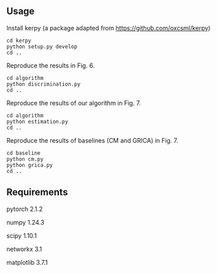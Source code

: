## Usage

Install kerpy (a package adapted from https://github.com/oxcsml/kerpy)

```(bash)
cd kerpy
python setup.py develop
cd ..
```

Reproduce the results in Fig. 6.

```(bash)
cd algorithm
python discrimination.py
cd ..
```

Reproduce the results of our algorithm in Fig. 7.

```(bash)
cd algorithm
python estimation.py
cd ..
```

Reproduce the results of baselines (CM and GRICA) in Fig. 7.

```(bash)
cd baseline
python cm.py
python grica.py
cd ..
```

## Requirements

pytorch 2.1.2

numpy 1.24.3

scipy 1.10.1

networkx 3.1

matplotlib 3.7.1
